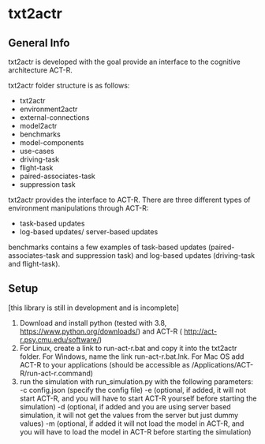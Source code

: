 # txt2actr

## General Info

txt2actr is developed with the goal
provide an interface to the cognitive architecture ACT-R.

txt2actr folder structure is as follows:
* txt2actr
 * environment2actr
 * external-connections
 * model2actr
* benchmarks
 * model-components
 * use-cases
  * driving-task
  * flight-task
  * paired-associates-task
 * suppression task

txt2actr provides the interface to ACT-R.
There are three different types of environment manipulations through ACT-R:
* task-based updates
* log-based updates/ server-based updates

benchmarks contains a few examples of task-based updates (paired-associates-task 
and suppression task) and log-based updates (driving-task and flight-task).


## Setup 
[this library is still in development and is incomplete]
1. Download and install python (tested with 3.8, https://www.python.org/downloads/) and ACT-R ( http://act-r.psy.cmu.edu/software/)
2. For Linux, create a link to run-act-r.bat and copy it into the txt2actr folder. For Windows, name the link run-act-r.bat.lnk. For Mac OS add ACT-R to your applications (should be accessible as /Applications/ACT-R/run-act-r.command)
3. run the simulation with run_simulation.py with the following parameters:
-c config.json (specify the config file)
-e (optional, if added, it will not start ACT-R, and you will have to start ACT-R yourself before starting the simulation)
-d (optional, if added and you are using server based simulation, it will not get the values from the server but just dummy values)
-m (optional, if added it will not load the model in ACT-R, and you will have to load the model in ACT-R before starting the simulation)


